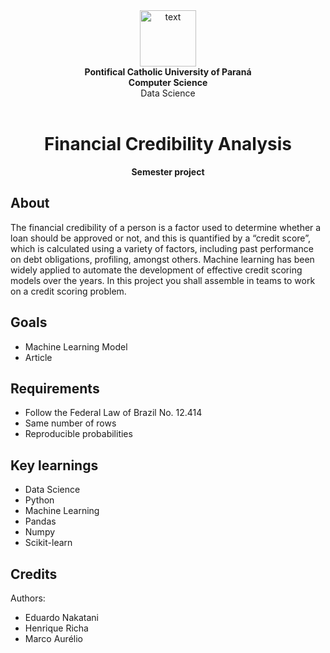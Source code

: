 <div align="center">
  <img alt="text" height="90px" src="https://i.imgur.com/q70WAOk_d.webp?maxwidth=760&fidelity=grand"> <br>
  <b>Pontifical Catholic University of Paraná</b> <br>
  <b>Computer Science</b> <br>
  Data Science <br>
</div>
<br>
<h1 align="center">Financial Credibility Analysis</h1>
<p align="center"><strong>Semester project</strong>

<br/>

<h2>About</h2>
The financial credibility of a person is a factor used to determine whether a loan should be approved or not, and this is quantified by a “credit score”, which is calculated using a variety of factors, including past performance on debt obligations, profiling, amongst others. Machine learning has been widely applied to automate the development of effective credit scoring models over the years. In this project you shall assemble in teams to work on a credit scoring problem.

<h2>Goals</h2>

- Machine Learning Model
- Article

<h2>Requirements</h2>

- Follow the Federal Law of Brazil No. 12.414
- Same number of rows
- Reproducible probabilities

<h2>Key learnings</h2>

- Data Science
- Python
- Machine Learning
- Pandas
- Numpy
- Scikit-learn

<!--
<h2>Installation</h2>

1. Download this project as zip and extract it
2. Import it in Android Studio
3. Sync Gradle and run on your device/emulator

Or use <a href="https://github.com/cesarferreira/dryrun" target="_blank">`dryrun`</a> by <a href="https://github.com/cesarferreira" target="_blank">@CesarFerreira</a>

<h2>Contributing</h2>
Mention pull requests. Link to an example and/or put it down here

<h2>Project status</h2>
Insert here
-->

<h2>Credits</h2>

Authors: 
- Eduardo Nakatani
- Henrique Richa
- Marco Aurélio

<!--
<h2>Copyright</h2>
This project is licensed under the terms of the MIT license and protected by Udacity Honor Code and Community Code of Conduct. See <a href="LICENSE.md">license</a>.
-->
